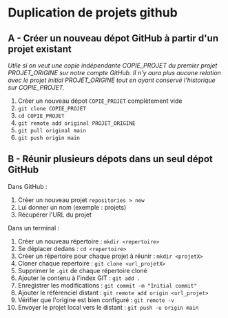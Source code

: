 Duplication de projets github
===

## A - Créer un nouveau dépot GitHub à partir d'un projet existant

*Utile si on veut une copie indépendante COPIE_PROJET du premier projet PROJET_ORIGINE sur notre compte GitHub.
Il n'y aura plus aucune relation avec le projet initial PROJET_ORIGINE tout en ayant conservé l'historique sur COPIE_PROJET.*

1. Créer un nouveau dépot ``COPIE_PROJET`` complètement vide
2. ``git clone COPIE_PROJET``
3. ``cd COPIE_PROJET``
4. ``git remote add original PROJET_ORIGINE``
5. ``git pull original main``
6. ``git push origin main``


## B - Réunir plusieurs dépots dans un seul dépot GitHub

Dans GitHub :

1. Créer un nouveau projet ``repositories > new``
2. Lui donner un nom (exemple : projets)
3. Récupérer l'URL du projet

Dans un terminal :

1. Créer un nouveau répertoire : ``mkdir <repertoire>``
2. Se déplacer dedans : ``cd <repertoire>``
3. Créer un répertoire pour chaque projet à réunir : ``mkdir <projetX>``
4. Cloner chaque repertoire : ``git clone <url_projetX>``
5. Supprimer le ``.git`` de chaque répertoire cloné
6. Ajouter le contenu à l'index GIT : ``git add .``
7. Enregistrer les modifications : ``git commit -m "Initial commit"``
8. Ajouter le référenciel distant : ``git remote add origin <url_projet>``
9. Vérifier que l'origine est bien configuré : ``git remote -v``
10. Envoyer le projet local vers le distant : ``git push -u origin main``
